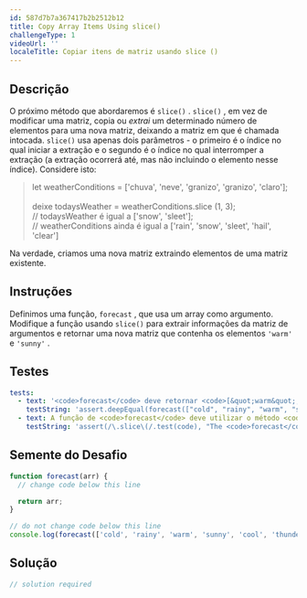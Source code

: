```yaml
---
id: 587d7b7a367417b2b2512b12
title: Copy Array Items Using slice()
challengeType: 1
videoUrl: ''
localeTitle: Copiar itens de matriz usando slice ()
---
```


## Descrição
<section id="description"> O próximo método que abordaremos é <code>slice()</code> . <code>slice()</code> , em vez de modificar uma matriz, copia ou <em>extrai</em> um determinado número de elementos para uma nova matriz, deixando a matriz em que é chamada intocada. <code>slice()</code> usa apenas dois parâmetros - o primeiro é o índice no qual iniciar a extração e o segundo é o índice no qual interromper a extração (a extração ocorrerá até, mas não incluindo o elemento nesse índice). Considere isto: <blockquote> let weatherConditions = [&#39;chuva&#39;, &#39;neve&#39;, &#39;granizo&#39;, &#39;granizo&#39;, &#39;claro&#39;]; <br><br> deixe todaysWeather = weatherConditions.slice (1, 3); <br> // todaysWeather é igual a [&#39;snow&#39;, &#39;sleet&#39;]; <br> // weatherConditions ainda é igual a [&#39;rain&#39;, &#39;snow&#39;, &#39;sleet&#39;, &#39;hail&#39;, &#39;clear&#39;] <br></blockquote> Na verdade, criamos uma nova matriz extraindo elementos de uma matriz existente. </section>

## Instruções
<section id="instructions"> Definimos uma função, <code>forecast</code> , que usa um array como argumento. Modifique a função usando <code>slice()</code> para extrair informações da matriz de argumentos e retornar uma nova matriz que contenha os elementos <code>&#39;warm&#39;</code> e <code>&#39;sunny&#39;</code> . </section>

## Testes
<section id='tests'>

```yml
tests:
  - text: '<code>forecast</code> deve retornar <code>[&quot;warm&quot;, &quot;sunny&quot;]</code>'
    testString: 'assert.deepEqual(forecast(["cold", "rainy", "warm", "sunny", "cool", "thunderstorms"]), ["warm", "sunny"], "<code>forecast</code> should return <code>["warm", "sunny"]");'
  - text: A função de <code>forecast</code> deve utilizar o método <code>slice()</code>
    testString: 'assert(/\.slice\(/.test(code), "The <code>forecast</code> function should utilize the <code>slice()</code> method");'

```

</section>

## Semente do Desafio
<section id='challengeSeed'>

<div id='js-seed'>

```js
function forecast(arr) {
  // change code below this line

  return arr;
}

// do not change code below this line
console.log(forecast(['cold', 'rainy', 'warm', 'sunny', 'cool', 'thunderstorms']));

```

</div>



</section>

## Solução
<section id='solution'>

```js
// solution required
```
</section>
